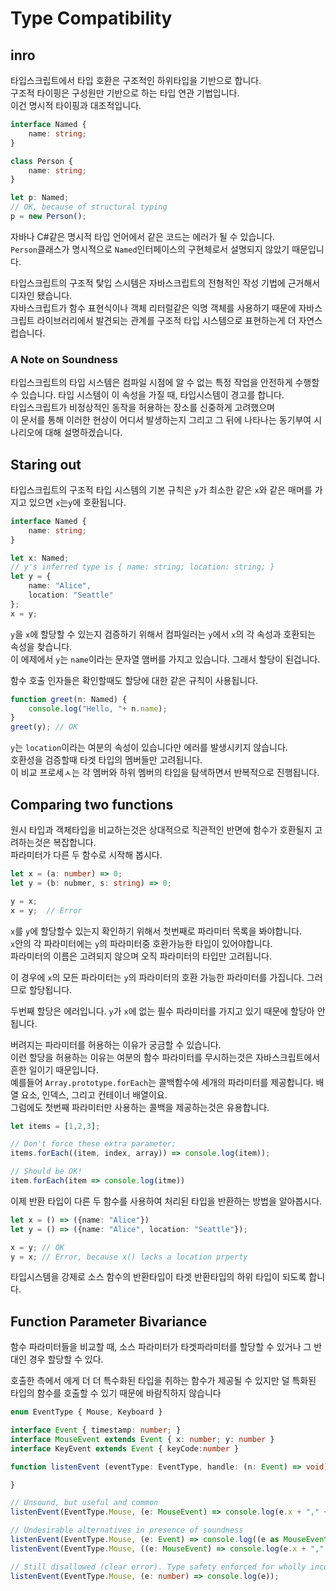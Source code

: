 # Type Compatibility

## inro
타입스크립트에서 타입 호환은 구조적인 하위타입을 기반으로 합니다.  
구조적 타이핑은 구성원만 기반으로 하는 타입 연관 기법입니다.  
이건 명시적 타이핑과 대조적입니다.


```ts
interface Named {
    name: string;
}

class Person {
    name: string;
}

let p: Named;
// OK, because of structural typing
p = new Person();
```
자바나 C#같은 명시적 타입 언어에서 같은 코드는 에러가 될 수 있습니다.  
`Person`클래스가 명시적으로 `Named`인터페이스의 구현체로서 설명되지 않았기 때문입니다.  

타입스크립트의 구조적 탗입 스시템은 자바스크립트의 전형적인 작성 기법에 근거해서 디자인 됐습니다.  
자바스크립트가 함수 표현식이나 객체 리터럴같은 익명 객체를 사용하기 때문에 
자바스크립트 라이브러리에서 발견되는 관계를 구조적 타입 시스템으로 표현하는게 더 자연스럽습니다.  

### A Note on Soundness  
타입스크립트의 타입 시스템은 컴파일 시점에 알 수 없는 특정 작업을 안전하게 수행할 수 있습니다.
타입 시스템이 이 속성을 가질 때, 타입시스템이 경고를 합니다.  
타입스크립트가 비정상적인 동작을 허용하는 장소를 신중하게 고려했으며  
이 문서를 통해 이러한 현상이 어디서 발생하는지 그리고 그 뒤에 나타나는 동기부여 시나리오에 대해 설명하겠습니다.  


## Staring out 
타입스크립트의 구조적 타입 시스템의 기본 규칙은 `y`가 최소한 같은 `x`와 같은 매머를 가지고 있으면 `x`는`y`에 호환됩니다. 
```ts
interface Named {
    name: string;
}

let x: Named;
// y's inferred type is { name: string; location: string; }
let y = {
    name: "Alice",
    location: "Seattle"
};
x = y;
```
`y`을 `x`에 할당할 수 있는지 검증하기 위해서 컴파일러는 `y`에서 `x`의 각 속성과 호환되는 속성을 찾습니다.  
이 에제에서 `y`는 `name`이라는 문자열 맴버를 가지고 있습니다. 그래서 할당이 된겁니다.  

함수 호출 인자들은 확인할때도 할당에 대한 같은 규칙이 사용됩니다.  
```ts
function greet(n: Named) {
    console.log("Hello, "+ n.name);
}
greet(y); // OK
```
`y`는 `location`이라는 여분의 속성이 있습니다만 에러를 발생시키지 않습니다.  
호환성을 검증할때 타겟 타입의 멤버들만 고려됩니다.  
이 비교 프로세ㅅ는 각 멤버와 하위 멤버의 타입을 탐색하면서 반복적으로 진행됩니다.  

## Comparing two functions
원시 타입과 객체타입을 비교하는것은 상대적으로 직관적인 반면에 함수가 호환될지 고려하는것은 복잡합니다.  
파라미터가 다른 두 함수로 시작해 봅시다.  

```ts
let x = (a: number) => 0;
let y = (b: nubmer, s: string) => 0;

y = x;  
x = y;  // Error
```

`x`를 `y`에 할당할수 있는지 확인하기 위해서 첫번째로 파라미터 목록을 봐야합니다.  
`x`안의 각 파라미터에는  `y`의 파라미터중 호환가능한 타입이 있어야합니다.  
파라미터의 이름은 고려되지 않으며 오직 파라미터의 타입만 고려됩니다.  

이 경우에 `x`의 모든 파라미터는 `y`의 파라미터의 호환 가능한 파라미터를 가집니다. 그러므로 할당됩니다.  

두번째 할당은 에러입니다. `y`가 `x`에 없는 필수 파라미터를 가지고 있기 때문에 할당아 안 됩니다.  

버려지는 파라미터를 허용하는 이유가 궁금할 수 있습니다.  
이런 할당을 허용하는 이유는 여분의 함수 파라미터를 무시하는것은 자바스크립트에서 흔한 일이기 때문입니다.  
예를들어 `Array.prototype.forEach`는 콜백함수에 세개의 파라미터를 제공합니다. 배열 요소, 인덱스, 그리고 컨테이너 배열이요.  
그럼에도 첫번째 파라미터만 사용하는 콜백을 제공하는것은 유용합니다.  

```ts
let items = [1,2,3];

// Don't force these extra parameter;
items.forEach((item, index, array)) => console.log(item));

// Should be OK!
item.forEach(item => console.log(itme))
```

이제 반환 타입이 다른 두 함수를 사용하여 처리된 타입을 반환하는 방법을 알아봅시다. 

```ts
let x = () => ({name: "Alice"})
let y = () => ({name: "Alice", location: "Seattle"});

x = y; // OK
y = x; // Error, because x() lacks a location prperty
```
타입시스템을 강제로 소스 함수의 반환타입이 타겟 반환타입의 하위 타입이 되도록 합니다.  

## Function Parameter Bivariance 
함수 파라미터들을 비교할 때, 소스 파라미터가 타겟파라미터를 할당할 수 있거나 그 반대인 경우 할당할 수 있다.  

호출한 측에서 에게 더 더 특수화된 타입을 취하는 함수가 제공될 수 있지만 덜 특화된 타입의 함수를 호출할 수 있기 때문에 바람직하지 않습니다  

```ts
enum EventType { Mouse, Keyboard }

interface Event { timestamp: number; }
interface MouseEvent extends Event { x: number; y: number }
interface KeyEvent extends Event { keyCode:number }

function listenEvent (eventType: EventType, handle: (n: Event) => void) {

}

// Unsound, but useful and common
listenEvent(EventType.Mouse, (e: MouseEvent) => console.log(e.x + "," + e.y));

// Undesirable alternatives in presence of soundness
listenEvent(EventType.Mouse, (e: Event) => console.log((e as MouseEvent).x + "," + (e as MouseEvent).y));
listenEvent(EventType.Mouse, ((e: MouseEvent) => console.log(e.x + "," + e.y)) as (e: Event) => void);

// Still disallowed (clear error). Type safety enforced for wholly incompatible types
listenEvent(EventType.Mouse, (e: number) => console.log(e));
```
